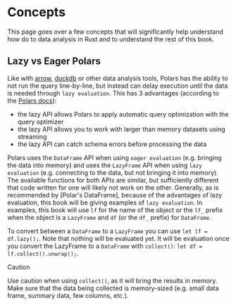 # Concepts

This page goes over a few concepts that will significantly help understand how do to data analysis in Rust and to understand the rest of this book.

## Lazy vs Eager Polars

Like with [arrow](), [duckdb]() or other data analysis tools, Polars has the ability to not run the query line-by-line, but instead can delay execution until the data is needed through `lazy evaluation`. This has 3 advantages (according to the [Polars docs](https://docs.pola.rs/user-guide/lazy/using/)):

* the lazy API allows Polars to apply automatic query optimization with the query optimizer
* the lazy API allows you to work with larger than memory datasets using streaming
* the lazy API can catch schema errors before processing the data

Polars uses the `DataFrame` API when using `eager evaluation` (e.g. bringing the data into memory) and uses the `LazyFrame` API when using `lazy evaluation` (e.g. connecting to the data, but not bringing it into memory). The available functions for both APIs are similar, but sufficiently different that code written for one will likely not work on the other. Generally, as is recommended by [Polar's DataFrame], because of the advantages of lazy evaluation, this book will be giving examples of `lazy evaluation`. In examples, this book will use `lf` for the name of the object or the `lf_` prefix when the object is a `LazyFrame` and `df` (or the `df_` prefix) for `DataFrame`.

To convert between a `DataFrame` to a `LazyFrame` you can use `let lf = df.lazy();`. Note that nothing will be evaluated yet. It will be evaluation once you convert the LazyFrame to a `DataFrame` with `collect()`: `let df = lf.collect().unwrap();`.

> [!CAUTION]
> Use caution when using `collect()`, as it will bring the results in memory. Make sure that the data being collected is memory-sized (e.g. small data frame, summary data, few columns, etc.).